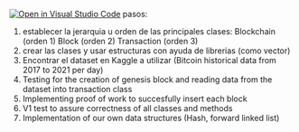 [![Open in Visual Studio Code](https://classroom.github.com/assets/open-in-vscode-c66648af7eb3fe8bc4f294546bfd86ef473780cde1dea487d3c4ff354943c9ae.svg)](https://classroom.github.com/online_ide?assignment_repo_id=8761369&assignment_repo_type=AssignmentRepo)
pasos:
1. establecer la jerarquia u orden de las principales clases:
    Blockchain (orden 1)
    Block (orden 2)
    Transaction (orden 3)
2. crear las clases y usar estructuras con ayuda de librerias (como vector)
3. Encontrar el dataset en Kaggle a utilizar (Bitcoin historical data from 2017 to 2021 per day)
4. Testing for the creation of genesis block and reading data from the dataset into transaction class
5. Implementing proof of work to succesfully insert each block
6. V1 test to assure correctness of all classes and methods
7. Implementation of our own data structures (Hash, forward linked list)